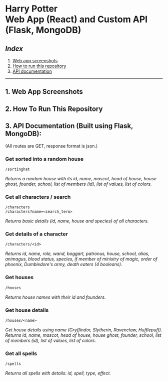<h1> Harry Potter<br/>
Web App (React) and Custom API (Flask, MongoDB) </h1>

<em><h2>Index</h2></em>
1. [Web app screenshots](#ss)
2. [How to run this repository](#repo)
3. [API documentation](#docs)

<hr/>

<h2 id="ss">1. Web App Screenshots </h2>

<h2 id="repo">2. How To Run This Repository </h2>

<h2 id="docs">3. API Documentation (Built using Flask, MongoDB): </h2>

(All routes are GET, response format is json.)
### Get sorted into a random house
```
/sortinghat
```
<em>Returns a random house with its id, name, mascot, head of house, house ghost, founder, school, list of members (id), list of values, list of colors.</em>

### Get all characters / search 
```
/characters
/characters?name=<search_term>
```
<em>Returns basic details (id, name, house and species) of all characters.</em>

### Get details of a character
```
/characters/<id>
```
<em>Returns id, name, role, wand, boggart, patronus, house, school, alias, animagus, blood status, species, if member of ministry of magic, order of phoenix, Dumbledore's army, death eaters (4 booleans).
</em>

### Get houses
```
/houses
```
<em>Returns house names with their id and founders.</em>

### Get house details
```
/houses/<name>
```
<em>Get house details using name (Gryffindor, Slytherin, Ravenclaw, Hufflepuff).  
Returns id, name, mascot, head of house, house ghost, founder, school, list of members (id), list of values, list of colors.
</em>

### Get all spells
```
/spells
```
<em>Returns all spells with details: id, spell, type, effect.</em>